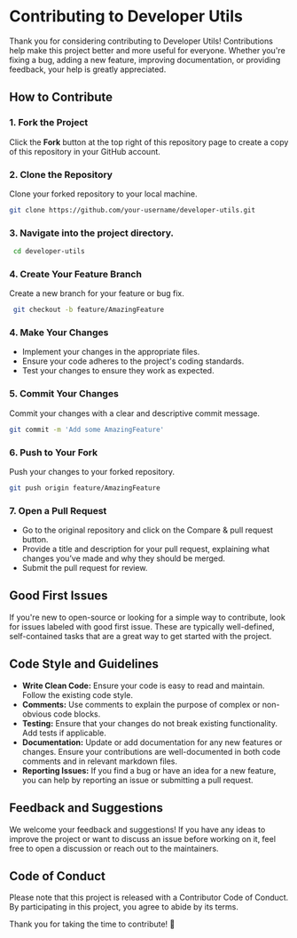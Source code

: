 # Contributing to Developer Utils

Thank you for considering contributing to Developer Utils! Contributions help make this project better and more useful for everyone. Whether you're fixing a bug, adding a new feature, improving documentation, or providing feedback, your help is greatly appreciated.

## How to Contribute

### 1. Fork the Project

Click the **Fork** button at the top right of this repository page to create a copy of this repository in your GitHub account.

### 2. Clone the Repository
Clone your forked repository to your local machine.

  ```bash
  git clone https://github.com/your-username/developer-utils.git
  ```
### 3. Navigate into the project directory.

 ```bash
  cd developer-utils
  ```
### 4. Create Your Feature Branch
Create a new branch for your feature or bug fix.
 ```bash
  git checkout -b feature/AmazingFeature
  ```

### 4. Make Your Changes
 - Implement your changes in the appropriate files.
 - Ensure your code adheres to the project's coding standards.
 - Test your changes to ensure they work as expected.

### 5. Commit Your Changes
Commit your changes with a clear and descriptive commit message.
  ```bash
  git commit -m 'Add some AmazingFeature'
  ```

### 6. Push to Your Fork
Push your changes to your forked repository.
  ```bash
  git push origin feature/AmazingFeature
  ```
### 7. Open a Pull Request

- Go to the original repository and click on the Compare & pull request button.
- Provide a title and description for your pull request, explaining what changes you’ve made and why they should be merged.
- Submit the pull request for review.

## Good First Issues
If you're new to open-source or looking for a simple way to contribute, look for issues labeled with good first issue. These are typically well-defined, self-contained tasks that are a great way to get started with the project.

## Code Style and Guidelines
- **Write Clean Code:** Ensure your code is easy to read and maintain. Follow the existing code style.
- **Comments:** Use comments to explain the purpose of complex or non-obvious code blocks.
- **Testing:** Ensure that your changes do not break existing functionality. Add tests if applicable.
- **Documentation:** Update or add documentation for any new features or changes. Ensure your contributions are well-documented in both code comments and in relevant markdown files.
- **Reporting Issues:** If you find a bug or have an idea for a new feature, you can help by reporting an issue or submitting a pull request.

## Feedback and Suggestions
We welcome your feedback and suggestions! If you have any ideas to improve the project or want to discuss an issue before working on it, feel free to open a discussion or reach out to the maintainers.

## Code of Conduct
Please note that this project is released with a Contributor Code of Conduct. By participating in this project, you agree to abide by its terms.

Thank you for taking the time to contribute! 🎉